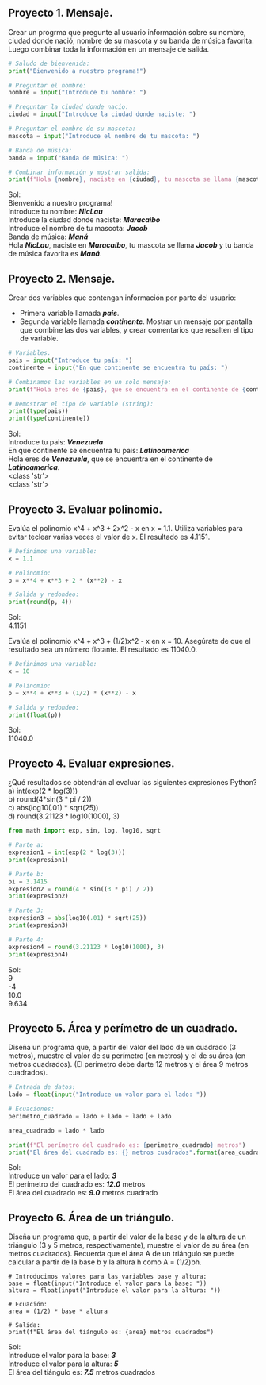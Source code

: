 ## Proyecto 1. Mensaje.
Crear un progrma que pregunte al usuario información sobre su nombre, ciudad donde nació, nombre de su mascota y su banda de música favorita. Luego combinar toda la información en un mensaje de salida.

```python
# Saludo de bienvenida:
print("Bienvenido a nuestro programa!")

# Preguntar el nombre:
nombre = input("Introduce tu nombre: ")

# Preguntar la ciudad donde nacio:
ciudad = input("Introduce la ciudad donde naciste: ")

# Preguntar el nombre de su mascota:
mascota = input("Introduce el nombre de tu mascota: ")

# Banda de música:
banda = input("Banda de música: ")

# Combinar información y mostrar salida:
print(f"Hola {nombre}, naciste en {ciudad}, tu mascota se llama {mascota} y tu banda de música favorita es {banda}.")
```
Sol:  
Bienvenido a nuestro programa!    
Introduce tu nombre: ***NicLau***  
Introduce la ciudad donde naciste: ***Maracaibo***  
Introduce el nombre de tu mascota: ***Jacob***  
Banda de música: ***Maná***          
Hola ***NicLau***, naciste en ***Maracaibo***, tu mascota se llama ***Jacob*** y tu banda de música favorita es ***Maná***. 

## Proyecto 2. Mensaje.
Crear dos variables que contengan información por parte del usuario:
   * Primera variable llamada ***pais***.
   * Segunda variable llamada ***continente***.
Mostrar un mensaje por pantalla que combine las dos variables, y crear comentarios que resalten el tipo de variable.

```python
# Variables.
pais = input("Introduce tu país: ")
continente = input("En que continente se encuentra tu país: ")

# Combinamos las variables en un solo mensaje:
print(f"Hola eres de {pais}, que se encuentra en el continente de {continente}.")

# Demostrar el tipo de variable (string):
print(type(pais))
print(type(continente))
```
Sol:  
Introduce tu pais: ***Venezuela***  
En que continente se encuentra tu pais: ***Latinoamerica***  
Hola eres de ***Venezuela***, que se encuentra en el continente de ***Latinoamerica***.  
<class 'str'>  
<class 'str'>  

## Proyecto 3. Evaluar polinomio.
Evalúa el polinomio x^4 + x^3 + 2x^2 - x en x = 1.1. Utiliza variables para evitar teclear varias veces el valor de x. El resultado es 4.1151.

```python
# Definimos una variable:
x = 1.1

# Polinomio:
p = x**4 + x**3 + 2 * (x**2) - x

# Salida y redondeo:
print(round(p, 4))
```
Sol:  
4.1151  

Evalúa el polinomio x^4 + x^3 + (1/2)x^2 - x en x = 10. Asegúrate de que el resultado sea un número flotante. El resultado es 11040.0.  

```python
# Definimos una variable:
x = 10

# Polinomio:
p = x**4 + x**3 + (1/2) * (x**2) - x

# Salida y redondeo:
print(float(p))
```
Sol:  
11040.0  

## Proyecto 4. Evaluar expresiones.
¿Qué resultados se obtendrán al evaluar las siguientes expresiones Python?  
a) int(exp(2 * log(3)))  
b) round(4*sin(3 * pi / 2))  
c) abs(log10(.01) * sqrt(25))  
d) round(3.21123 * log10(1000), 3)  

```python
from math import exp, sin, log, log10, sqrt

# Parte a:
expresion1 = int(exp(2 * log(3)))
print(expresion1)

# Parte b:
pi = 3.1415
expresion2 = round(4 * sin((3 * pi) / 2))
print(expresion2)

# Parte 3:
expresion3 = abs(log10(.01) * sqrt(25))
print(expresion3)

# Parte 4:
expresion4 = round(3.21123 * log10(1000), 3)
print(expresion4)
```
Sol:  
9  
-4  
10.0  
9.634  

## Proyecto 5. Área y perímetro de un cuadrado.
Diseña un programa que, a partir del valor del lado de un cuadrado (3 metros), muestre el valor de su perímetro (en metros) y el de su área (en metros cuadrados). (El perímetro debe darte 12 metros y el área 9 metros cuadrados).

```python
# Entrada de datos:
lado = float(input("Introduce un valor para el lado: "))

# Ecuaciones:
perimetro_cuadrado = lado + lado + lado + lado

area_cuadrado = lado * lado

print(f"El perímetro del cuadrado es: {perimetro_cuadrado} metros")
print("El área del cuadrado es: {} metros cuadrados".format(area_cuadrado))
```
Sol:  
Introduce un valor para el lado: ***3***   
El perímetro del cuadrado es: ***12.0*** metros  
El área del cuadrado es: ***9.0*** metros cuadrado  

## Proyecto 6. Área de un triángulo.
Diseña un programa que, a partir del valor de la base y de la altura de un triángulo (3 y 5 metros, respectivamente), muestre el valor de su área (en metros cuadrados). Recuerda que el área A de un triángulo se puede calcular a partir de la base b y la
altura h como A = (1/2)bh.  

```
# Introducimos valores para las variables base y altura:
base = float(input("Introduce el valor para la base: "))
altura = float(input("Introduce el valor para la altura: "))

# Ecuación:
area = (1/2) * base * altura

# Salida:
print(f"El área del tiángulo es: {area} metros cuadrados")
```
Sol:  
Introduce el valor para la base: ***3***  
Introduce el valor para la altura: ***5***  
El área del tiángulo es: ***7.5*** metros cuadrados  

